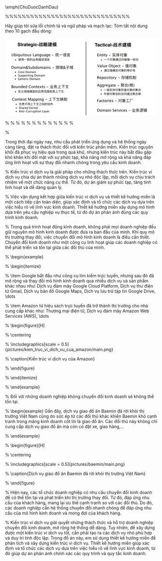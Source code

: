 <!--@ Latex -->
<!-- Cần thêm nhiều ví dụ -->
<!-- Tiêu đề chương các mục có tiếng anh -->
<!-- ảnh,  bảng luôn căn giữa -->
<!-- ảnh,  bảng luôn  có 2 begin + end -->
<!-- ảnh luôn dùng [scale] -->
<!-- ảnh luôn có _folder/main -->
<!-- \newpage phải ở   main -->
<!--! có dùng màu -->
\emph{ChuDuocDanhDau}
<!--! có dùng ngăn cách -->
%%%%%%%%%%%%%%%%%%%%%%%%%%%%%%
<!-- \usepackage{wrapfig} -->
<!--@ Latex -->

<!--@ ChatGPT -->
Hãy giúp tôi sửa lỗi chính tả và ngữ pháp và mạch lạc:
Tóm tắt nội dung theo 10 gạch đầu dòng:
<!--! Hãy sử dụng Ngôn ngữ chung (Ubiquitous Language) trong domain driven design (DDD) với nội dung nghiệp vụ kinh doanh sau: -->
<!-- Trình bày về Relationship trong domain driven design -->
<!--@ ChatGPT --> 

![Alt text](image.png)
<!-- KHOA TOÁN - TIN  -->
<!-- microservices có hình lục giác -->

%
%
%
%
%
%
%
%
%
%
%
%
%

%

Trong thời đại ngày nay, nhu cầu phát triển ứng dụng và hệ thống ngày càng tăng, đặt ra thách thức đối với kiến trúc phần mềm. Kiến trúc nguyên khối đã phục vụ hiệu quả trong quá khứ, nhưng kiến trúc này bắt đầu gặp khó khăn khi đối mặt với sự phức tạp, khả năng mở rộng và khả năng đáp ứng linh hoạt với sự thay đổi nhanh chóng trong yêu cầu kinh doanh.

% Kiến trúc vi dịch vụ là giải pháp cho những thách thức trên. Kiến trúc vi dịch vụ chia dự án thành những dịch vụ nhỏ độc lập, mỗi dịch vụ chịu trách nhiệm về một chức năng cụ thể. Từ đó, dự án giảm sự phức tạp, tăng tính linh hoạt và dễ dàng quản lý.

% Việc vận dụng kết hợp giữa kiến trúc vi dịch vụ và thiết kế hướng miền là một cách tiếp cận toàn diện, giúp xác định và tổ chức các dịch vụ dựa trên việc hiểu rõ về lĩnh vực kinh doanh. Thiết kế hướng miền xây dựng mô hình dựa trên yêu cầu nghiệp vụ thực tế, từ đó dự án phản ánh đúng các quy trình kinh doanh.

% Trong quá trình hoạt động kinh doanh, không phải mọi doanh nghiệp đều giữ nguyên mô hình kinh doanh được đưa ra ban đầu của mình. Khi quy mô thị trường thay đổi, việc chuyển đổi mô hình kinh doanh là điều cần thiết. Chuyển đổi kinh doanh như một công cụ linh hoạt giúp các doanh nghiệp có thể phát triển và tồn tại giữa các đối thủ của mình.

% \begin{example}

% \begin{itemize}

% \item Google bắt đầu như công cụ tìm kiếm trực tuyến, nhưng sau đó đã mở rộng và thay đổi mô hình kinh doanh qua nhiều dịch vụ và sản phẩm khác nhau như: Dịch vụ đám mây Google Cloud Platform, Dịch vụ thư điện tử Gmail, Dịch vụ bản đồ Google Maps, Dịch vụ lưu trữ tập tin Google Drive, \dots

% \item Amazon từ hiệu sách trực tuyến đã trở thành thị trường cho nhà cung cấp khác như: Thương mại điện tử, Dịch vụ đám mây Amazon Web Services (AWS), \dots

% \begin{figure}[H]

% \centering

% \includegraphics[scale = 0.5]{pictures/kien_truc_vi_dich_vu_cua_amazon/main.png}

% \caption{Kiến trúc vi dịch vụ của Amazon}

% \end{figure}

% \end{itemize}

% \end{example}

% Đối với những doanh nghiệp không chuyển đổi kinh doanh sẽ không thể tồn tại.

% \begin{example} Gần đây, dịch vụ giao đồ ăn Baemin đã rời khỏi thị trường Việt Nam cũng do sức ép từ các đối thủ khác khiến Baemin khó cạnh tranh trong mảng kinh doanh cốt lõi là giao đồ ăn. Các đối thủ này không chỉ cung cấp dịch vụ giao đồ ăn mà còn có đặt xe, giao hàng,...

% \end{example}

% \begin{figure}[H]

% \centering

% \includegraphics[scale = 0.5]{pictures/baemin/main.png}

% \caption{Dịch vụ giao đồ ăn Baemin đã rời khỏi thị trường Việt Nam}

% \end{figure}

% Hiện nay, các tổ chức doanh nghiệp có nhu cầu chuyển đổi kinh doanh để có thể tồn tại và phát triển khi thị trường thay đổi. Từ đó, đáp ứng nhu cầu của khách hàng, mang lại ưu thế cạnh tranh so với các đối thủ. Do đó, các doanh nghiệp cần hệ thống chuyển đổi nhanh chóng để đáp ứng nhu cầu của mô hình kinh doanh và mong đợi của khách hàng.

% Kiến trúc vi dịch vụ giải quyết những thách thức và hỗ trợ doanh nghiệp chuyển đổi kinh doanh, mở rộng hệ thống dễ dàng. Tuy nhiên, để xây dựng được một kiến trúc vi dịch vụ tốt, cần phải tạo ra các dịch vụ nhỏ phù hợp và duy trì tính độc lập. Trong đồ án này, em sử dụng thiết kế hướng miền để phân tích và xây dựng kiến trúc vi dịch vụ. Thiết kế hướng miền giúp xác định và tổ chức các dịch vụ dựa trên việc hiểu rõ về lĩnh vực kinh doanh, từ đó giúp dự án phản ánh chính xác các quy trình và quy tắc kinh doanh.